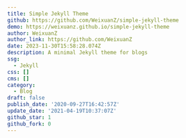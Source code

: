 ```yaml
---
title: Simple Jekyll Theme
github: https://github.com/WeixuanZ/simple-jekyll-theme
demo: https://weixuanz.github.io/simple-jekyll-theme
author: WeixuanZ
author_link: https://github.com/WeixuanZ
date: 2023-11-30T15:58:28.074Z
description: A minimal Jekyll theme for blogs
ssg:
  - Jekyll
css: []
cms: []
category:
  - Blog
draft: false
publish_date: '2020-09-27T16:42:57Z'
update_date: '2021-04-19T10:37:07Z'
github_star: 1
github_fork: 0
---
```

